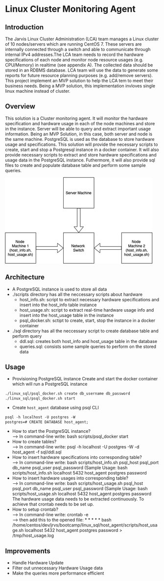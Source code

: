# Linux Cluster Monitoring Agent

## Introduction
The Jarvis Linux Cluster Administration (LCA) team manages a Linux cluster of 10 nodes/servers which are running CentOS 7. These servers are internally connected through a switch and able to communicate through internal IPv4 addresses.The LCA team needs to record the hardware specifications of each node and monitor node resource usages (e.g. CPU/Memory) in realtime (see appendix A). The collected data should be stored in an RDBMS database. LCA team will use the data to generate some reports for future resource planning purposes (e.g. add/remove servers). This project implement an MVP solution to help the LCA tem to meet their business needs. Being a MVP solution, this implementation invloves single linux machine instead of cluster.

## Overview
This solution is a Cluster monitoring agent. It will monitor the hardware specification and hardware usage in each of the node machines and store in the instance. Server will be able to query and extract important usage information. Being an MVP Solution, in this case, both server and node is the same machine. PostgreSQL is used as the database to store hardware usage and specifications. This solution will provide the necessary scripts to create, start and stop a Postgresql instance in a docker container. It will also provide necessary scripts to extract and store hardware specifications and usage data in the PostgreSQL instance. Futhermore, it will also provide sql files to create and populate database table and perform some sample queries.

![cluster image](./assets/cluster_image.png)  
## Architecture
* A PostgreSQL instance is used to store all data
* ./scripts directory has all the neccessary scripts about hardware
	* host_info.sh: script to extract necessary hardware specifications and insert into the host_info table instance
	* host_usage.sh: script to extract real-time hardware usage info and insert into the host_usage table in the instance
	* psql_docker.sh: sctipt to create, start, stop the instance in a docker container
* ./sql directory has all the neccessary script to create database table and perform query
	* ddl.sql: creates both host_info and host_usage table in the database
	* queries.sql: consists some sample queries to perform on the stored data
## Usage
* Provisioning PostgreSQL instance
Create and start the docker container which will run a PostgreSQL instance
```
./linux_sql/psql_docker.sh create db_username db_password
./linux_sql/psql_docker.sh start
```
* Create `host_agent` database  using psql CLI 
```
psql -h localhost -U postgres -W
postgres=# CREATE DATABASE host_agent;
``` 
* How to start the PostgreSQL instance?\
--> In command-line write:  bash scripts/psql_docker start
* How to create tables?\
--> In command-line write:  psql -h localhost -U postgres -W -d host_agent -f sql/ddl.sql
* How to insert hardware specifications into corresponding table?\
--> In command-line write:  bash scripts/host_info.sh psql_host psql_port db_name psql_user psql_password (Sample Usage: bash scripts/host_info.sh localhost 5432 host_agent postgres password
* How to insert hardware usages into corresponding table?\
--> In command-line write:  bash scripts/host_usage.sh psql_host psql_port db_name psql_user psql_password (Sample Usage: bash scripts/host_usage.sh localhost 5432 host_agent postgres password
The hardware usage data needs to be extracted continuously. To achieve that crontab needs to be set up.
* How to setup crontab?\
--> In command-line write: crontab -e\
--> then add this to the opened file: * * * * * bash /home/centos/dev/jrvs/bootcamp/linux_sql/host_agent/scripts/host_usage.sh localhost 5432 host_agent postgres password > /tmp/host_usage.log

## Improvements
* Handle Hardware Update
* Filter out unnecessary Hardware Usage data
* Make the queries more performance efficient  


